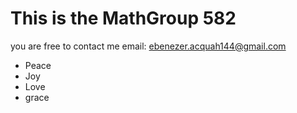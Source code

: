 # This is the MathGroup 582
you are free to contact me
email: ebenezer.acquah144@gmail.com

- Peace
- Joy
- Love
- grace
